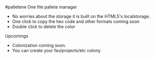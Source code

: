 #palletene
One file pallete manager
* No worries about the storage it is built on the HTML5's localstorage.
* One click to copy the hex code and other formats coming soon
* Double click to delete the color

Upcomings
* Colonization coming soon.
* You can create your fav/projects/etc colony
